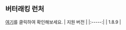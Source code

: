 ## 버터래킹 런처
[여기](https://github.com/dotory1232/BRCLauncher)를 클릭하여 확인해보세요.
| 지원 버전  |
|:-----:|
| 1.8.9 |
